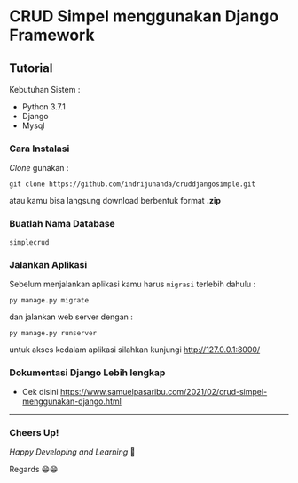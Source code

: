 # CRUD Simpel menggunakan Django Framework

## Tutorial

Kebutuhan Sistem :

- Python 3.7.1
- Django 
- Mysql

### Cara Instalasi


*Clone* gunakan :

```
git clone https://github.com/indrijunanda/cruddjangosimple.git
```

atau kamu bisa langsung download berbentuk format **.zip**

### Buatlah Nama Database 

```
simplecrud
```

### Jalankan Aplikasi 

Sebelum menjalankan aplikasi kamu harus `migrasi` terlebih dahulu :

```
py manage.py migrate
```

dan jalankan web server dengan : 
```
py manage.py runserver
```

untuk akses kedalam aplikasi silahkan kunjungi http://127.0.0.1:8000/ 

### Dokumentasi Django Lebih lengkap
- Cek disini https://www.samuelpasaribu.com/2021/02/crud-simpel-menggunakan-django.html




-------------------
### Cheers Up!

*Happy Developing and Learning* 💪



Regards 😁😁
